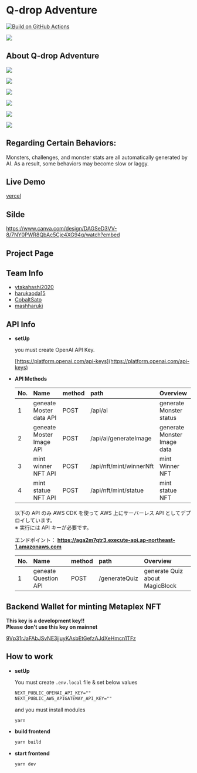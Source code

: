 # Q-drop Adventure

[![Build on GitHub Actions](https://github.com/ytakahashi2020/airdrop_quest/actions/workflows/ci.yml/badge.svg)](https://github.com/ytakahashi2020/airdrop_quest/actions/workflows/ci.yml)

![](./docs/slide/（英語）.png)

## About Q-drop Adventure

![](<./docs/slide/（英語）%20(2).png>)

![](<./docs/slide/（英語）%20(3).png>)

![](<./docs/slide/（英語）%20(4).png>)

![](<./docs/slide/（英語）%20(5).png>)

![](<./docs/slide/（英語）%20(6).png>)

![](<./docs/slide/（英語）%20(7).png>)

## Regarding Certain Behaviors:

Monsters, challenges, and monster stats are all automatically generated by AI. As a result, some behaviors may become slow or laggy.

## Live Demo

[vercel](https://airdrop-quest-wine.vercel.app/game)

## Silde

[https://www.canva.com/design/DAGSeD3VV-8/7NY0PWR8QbAc5Cje4XG94g/watch?embed
](https://www.canva.com/design/DAGSeD3VV-8/7NY0PWR8QbAc5Cje4XG94g/watch?embed)

## Project Page

[]()

## Team Info

- [ytakahashi2020](https://github.com/ytakahashi2020)
- [harukaoda15](https://github.com/harukaoda15)
- [CobaltSato](https://github.com/CobaltSato)
- [mashharuki](https://github.com/mashharuki)

## API Info

- **setUp**

  you must create OpenAI API Key.

  [https://platform.openai.com/api-keys](https://platform.openai.com/api-keys)

- **API Methods**

  | No. | Name                     | method | path                    | Overview                    |
  | :-- | :----------------------- | :----- | :---------------------- | :-------------------------- |
  | 1   | geneate Moster data API  | POST   | /api/ai                 | generate Monster status     |
  | 2   | geneate Moster Image API | POST   | /api/ai/generateImage   | generate Monster Image data |
  | 3   | mint winner NFT API      | POST   | /api/nft/mint/winnerNft | mint Winner NFT             |
  | 4   | mint statue NFT API      | POST   | /api/nft/mint/statue    | mint statue NFT             |

  以下の API のみ AWS CDK を使って AWS 上にサーバーレス API としてデプロイしています。  
  ※ 実行には API キーが必要です。

  エンドポイント： **https://aga2m7qtr3.execute-api.ap-northeast-1.amazonaws.com**

  | No. | Name                 | method | path          | Overview                       |
  | :-- | :------------------- | :----- | :------------ | :----------------------------- |
  | 1   | geneate Question API | POST   | /generateQuiz | generate Quiz about MagicBlock |

## Backend Wallet for minting Metaplex NFT

**This key is a development key!!**  
**Please don't use this key on mainnet**

[9Vp31rJaFAbJSvNE3jjuyKAsbEtGefzAJdXeHmcn1TFz](https://explorer.solana.com/address/9Vp31rJaFAbJSvNE3jjuyKAsbEtGefzAJdXeHmcn1TFz?cluster=devnet)

## How to work

- **setUp**

  You must create `.env.local` file & set below values

  ```txt
  NEXT_PUBLIC_OPENAI_API_KEY=""
  NEXT_PUBLIC_AWS_APIGATEWAY_API_KEY=""
  ```

  and you must install modules

  ```bash
  yarn
  ```

- **build frontend**

  ```bash
  yarn build
  ```

- **start frontend**

  ```bash
  yarn dev
  ```
